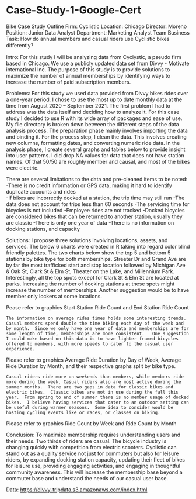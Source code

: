 # Case-Study-1-Google-Cert
Bike Case Study Outline
Firm: Cyclistic
Location: Chicago
Director: Moreno
Position: Junior Data Analyst
Department: Marketing Analyst Team
Business Task: 
How do annual members and casual riders use Cyclistic bikes diﬀerently?

Intro:
	For this study I will be analyzing data from Cyclystic, a pseudo firm based in Chicago.  We use a publicly updated data set from Divvy - Motivate international Inc.  The purpose of this study is to provide solutions to maximize the number of annual memberships by identifying ways to increase the number of paid subscription members.

Problems:
	For this study we used data provided from Divvy bikes rides over a one-year period.  I chose to use the most up to date monthly data at the time from August 2020 – September 2021.  The first problem I had to address was the data itself and deciding how to analyze it.  For this case study I decided to use R with its wide array of packages and ease of use.
	My file directory is broken down between the different steps of the data analysis process.  The preparation phase mainly involves importing the data and binding it.  For the process step, I clean the data.  This involves creating new columns, formatting dates, and converting numeric ride data.
	In the analysis phase, I create several graphs and tables below to provide insight into user patterns.  I did drop NA values for data that does not have station names.  Of that 50/50 are roughly member and causal, and most of the bikes were electric.

There are several limitations to the data and pre-cleaned items to be noted:
-There is no credit information or GPS data, making it hard to identify duplicate accounts and rides   
-If bikes are incorrectly docked at a station, the trip time may still run
-The data does not account for trips less than 60 seconds
-The servicing time for bicycles is not included
-Employee rides are not tracked
-Docked bicycles are considered bikes that can be returned to another station, usually they are classic 
-There is only one year of data
-There is no information on docking stations, and capacity

Solutions:
	I propose three solutions involving locations, assets, and services.  The below 6 charts were created in R taking into regard color blind friendly palettes.
The two charts below show the top 5 and bottom 5 stations by bike type for both memberships.  Streeter Dr and Grand Ave are by far the most trafficked start and stop location followed by Michigan Ave & Oak St, Clark St & Elm St, Theater on the Lake, and Millennium Park.  Interestingly, all the top spots except for Clark St & Elm St are located at parks.  Increasing the number of docking stations at these spots might increase the number of memberships.  Another suggestion would be to have member only lockers at some locations.

Pease refer to graphics Start Station Ride Count and End Station Ride Count
	
	The information on average rides times holds some interesting trends.  Casual members spend double the time biking each day of the week and by month.  Since we only have one year of data and memberships are for some length of time, memberships are more consistent.   One suggestion I could make based on this data is to have lighter framed bicycles offered to members, with more speeds to cater to the casual user experience.

Please refer to graphics Average Ride Duration by Day of Week, Average Ride Duration by Month, and their respective graphs split by bike type.

	Casual riders ride more on weekends than members, while members ride more during the week. Casual riders also are most active during the summer months.  There are two gaps in data for classic bikes and electric bikes.  Classic bikes are not in use during the fall this year.  From spring to end of summer there is no member usage of docked bikes.  I believe having services that cater to an outdoor setting can be useful during warmer seasons.  Some idea to consider would be hosting cycling events like or races, or classes on biking.

Please refer to graphics Ride Count by Week and Ride Count by Month

Conclusion:
	To maximize membership requires understanding users and their needs.  Two thirds of riders are casual.  The bicycle industry is changing quickly with competition from electric scooters.  Cyclistic can stand out as a quality service not just for commuters but also for leisure riders, by expanding docking station capacity, updating their fleet of bikes for leisure use, providing engaging activities, and engaging in thoughtful community awareness. This will increase the membership base beyond a commuter base and understand the needs of our casual user base.

Data:
https://divvy-tripdata.s3.amazonaws.com/index.html
